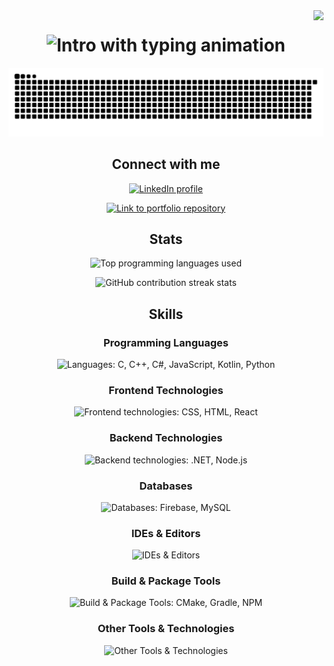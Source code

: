 <!-- Visitors -->
<img align="right" src="https://visitor-badge.laobi.icu/badge?page_id=renatob4.renatob04&left_text=Visitors" />

<!-- Intro -->
<h1 align="center">
  <img src="https://readme-typing-svg.herokuapp.com/?font=MontserratBold&size=40&center=true&vCenter=true&width=500&height=70&duration=4000&lines=Hi+There!+👋;+I'm+Renato!;+Game+Dev+Student+🎮" alt="Intro with typing animation" />
</h1>

<!-- Snake -->
<p align="center">
  <img src="https://github.com/renatob04/renatob04/blob/output/github-snake-dark.svg?raw=true" alt="Snake animation showing contribution activity" />
</p>

<!-- Links -->
<h2 align="center">Connect with me</h2>

<p align="center">
  <a href="https://www.linkedin.com/in/renatob04/">
    <img src="https://img.shields.io/badge/LinkedIn-000000?style=for-the-badge&logo=linkedin&logoColor=white" alt="LinkedIn profile" />
  </a>
</p>

<p align="center">
  <a href="https://github.com/RenatoB04/EDJD">
    <img src="https://img.shields.io/badge/Portfolio-000000?style=for-the-badge&logo=linkedin&logoColor=white" alt="Link to portfolio repository" />
  </a>
</p>

<!-- Stats -->
<h2 align="center">Stats</h2>

<p align="center">
  <img 
    width="450" 
    src="https://github-readme-stats.vercel.app/api/top-langs/?username=renatob04&layout=compact&card_width=350&hide=shaderlab,makefile,cmake,hlsl&theme=dark&hide_border=true" 
    alt="Top programming languages used" 
  />
</p>

<p align="center">
  <img 
    width="450" 
    src="https://streak-stats.demolab.com?user=RenatoB04&theme=dark&hide_border=true&hide_current_streak=true" 
    alt="GitHub contribution streak stats" 
  />
</p>

<!-- Skills -->
<h2 align="center">Skills</h2>

<h3 align="center">Programming Languages</h3>
<p align="center">
  <img src="https://skillicons.dev/icons?i=c,cpp,cs,js,kotlin,py" alt="Languages: C, C++, C#, JavaScript, Kotlin, Python" />
</p>

<h3 align="center">Frontend Technologies</h3>
<p align="center">
  <img src="https://skillicons.dev/icons?i=css,html,react" alt="Frontend technologies: CSS, HTML, React" />
</p>

<h3 align="center">Backend Technologies</h3>
<p align="center">
  <img src="https://skillicons.dev/icons?i=dotnet,nodejs" alt="Backend technologies: .NET, Node.js" />
</p>

<h3 align="center">Databases</h3>
<p align="center">
  <img src="https://skillicons.dev/icons?i=firebase,mysql" alt="Databases: Firebase, MySQL" />
</p>

<h3 align="center">IDEs & Editors</h3>
<p align="center">
  <img src="https://skillicons.dev/icons?i=androidstudio,clion,pycharm,rider,visualstudio,vscode" alt="IDEs & Editors" />
</p>

<h3 align="center">Build & Package Tools</h3>
<p align="center">
  <img src="https://skillicons.dev/icons?i=cmake,gradle,npm" alt="Build & Package Tools: CMake, Gradle, NPM" />
</p>

<h3 align="center">Other Tools & Technologies</h3>
<p align="center">
  <img src="https://skillicons.dev/icons?i=anaconda,blender,git,github,markdown,opencv,unity" alt="Other Tools & Technologies" />
</p>
